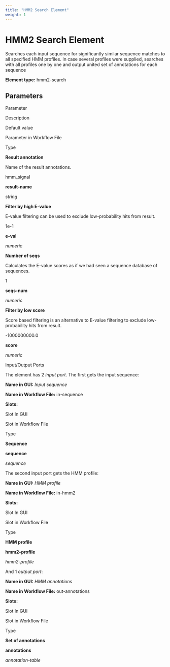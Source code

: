 ```yaml
---
title: "HMM2 Search Element"
weight: 1
---
```



# HMM2 Search Element

Searches each input sequence for significantly similar sequence matches to all specified HMM profiles. In case several profiles were supplied, searches with all profiles one by one and output united set of annotations for each sequence

**Element type:** hmm2-search

Parameters
----------

Parameter

Description

Default value

Parameter in Workflow File

Type

**Result annotation**

Name of the result annotations.

hmm\_signal

**result-name**

_string_

**Filter by high E-value**

E-value filtering can be used to exclude low-probability hits from result.

1e-1

**e-val**

_numeric_

**Number of seqs**

Calculates the E-value scores as if we had seen a sequence database of sequences.

1

**seqs-num**

_numeric_

**Filter by low score**

Score based filtering is an alternative to E-value filtering to exclude low-probability hits from result.

\-1000000000.0

**score**

_numeric_

Input/Output Ports

The element has 2 _input port_. The first gets the input sequence:

**Name in GUI:** _Input sequence_

**Name in Workflow File:** in-sequence

**Slots:**

Slot In GUI

Slot in Workflow File

Type

**Sequence**

**sequence**

_sequence_

The second input port gets the HMM profile:

**Name in GUI:** _HMM profile_

**Name in Workflow File:** in-hmm2

**Slots:**

Slot In GUI

Slot in Workflow File

Type

**HMM profile**

**hmm2-profile**

_hmm2-profile_

And 1 _output port_:

**Name in GUI:** _HMM annotations_

**Name in Workflow File:** out-annotations

**Slots:**

Slot In GUI

Slot in Workflow File

Type

**Set of annotations**

**annotations**

_annotation-table_
